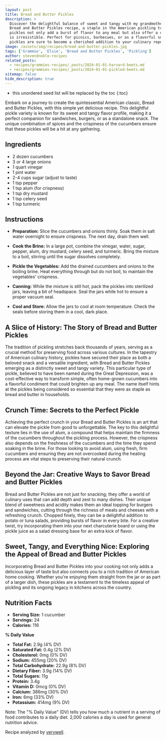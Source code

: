 ```yaml
---
layout: post
title: Bread and Butter Pickles
description: >
  Discover the delightful balance of sweet and tangy with my grandmother Elsie's classic
  Bread and Butter Pickles recipe, a staple in the American pickling tradition. These
  pickles not only add a burst of flavor to any meal but also offer a crunchy texture that
  is irresistible. Perfect for picnics, barbecues, or as a flavorful snack, these homemade
  pickles are sure to become a cherished addition to your culinary repertoire.
image: /assets/img/recipes/bread-and-butter-pickles.jpg
tags: ['Grammie', 'Elsie', 'Bread and Butter Pickles', 'Pickling']
author: stevendnoble-recipes
related_posts:
  - recipes/grammies-recipes/_posts/2024-01-01-harvard-beets.md
  - recipes/grammies-recipes/_posts/2024-01-01-pickled-beets.md
sitemap: false
hide_description: true
---
```


* this unordered seed list will be replaced by the toc
{:toc}

Embark on a journey to create the quintessential American classic, Bread and Butter Pickles, with this simple yet delicious recipe. This delightful pickle variety is known for its sweet and tangy flavor profile, making it a perfect companion for sandwiches, burgers, or as a standalone snack. The unique combination of spices and the crispiness of the cucumbers ensure that these pickles will be a hit at any gathering.

## Ingredients

* 2 dozen cucumbers
* 3 or 4 large onions
* 1 quart vinegar
* 1 pint water
* 2-4 cups sugar (adjust to taste)
* 1 tsp pepper
* 1 tsp alum (for crispness)
* 1 tsp dry mustard
* 1 tsp celery seed
* 1 tsp turmeric

## Instructions

* **Preparation:** Slice the cucumbers and onions thinly. Soak them in salt water overnight to ensure crispness. The next day, drain them well.

* **Cook the Brine:** In a large pot, combine the vinegar, water, sugar, pepper, alum, dry mustard, celery seed, and turmeric. Bring the mixture to a boil, stirring until the sugar dissolves completely.

* **Pickle the Vegetables:** Add the drained cucumbers and onions to the boiling brine. Heat everything through but do not boil, to maintain the vegetables' crispness.

* **Canning:** While the mixture is still hot, pack the pickles into sterilized jars, leaving a bit of headspace. Seal the jars while hot to ensure a proper vacuum seal.

* **Cool and Store:** Allow the jars to cool at room temperature. Check the seals before storing them in a cool, dark place.

## A Slice of History: The Story of Bread and Butter Pickles

The tradition of pickling stretches back thousands of years, serving as a crucial method for preserving food across various cultures. In the tapestry of American culinary history, pickles have secured their place as both a beloved snack and a versatile ingredient, with Bread and Butter Pickles emerging as a distinctly sweet and tangy variety. This particular type of pickle, believed to have been named during the Great Depression, was a cost-effective way to transform simple, often home-grown cucumbers into a flavorful condiment that could brighten up any meal. The name itself hints at the pickles being considered so essential that they were as staple as bread and butter in households.

## Crunch Time: Secrets to the Perfect Pickle

Achieving the perfect crunch in your Bread and Butter Pickles is an art that can elevate the pickle from good to unforgettable. The key to this delightful texture lies in the use of alum, a compound that helps maintain the firmness of the cucumbers throughout the pickling process. However, the crispness also depends on the freshness of the cucumbers and the time they spend soaking in the brine. For those looking to avoid alum, using fresh, firm cucumbers and ensuring they are not overcooked during the heating process are vital steps to preserving their natural crunch.

## Beyond the Jar: Creative Ways to Savor Bread and Butter Pickles

Bread and Butter Pickles are not just for snacking; they offer a world of culinary uses that can add depth and zest to many dishes. Their unique blend of sweetness and acidity makes them an ideal topping for burgers and sandwiches, cutting through the richness of meats and cheeses with a refreshing crunch. Chopped finely, they can be a delightful addition to potato or tuna salads, providing bursts of flavor in every bite. For a creative twist, try incorporating them into your next charcuterie board or using the pickle juice as a salad dressing base for an extra kick of flavor.

## Sweet, Tangy, and Everything Nice: Exploring the Appeal of Bread and Butter Pickles

Incorporating Bread and Butter Pickles into your cooking not only adds a delicious layer of taste but also connects you to a rich tradition of American home cooking. Whether you're enjoying them straight from the jar or as part of a larger dish, these pickles are a testament to the timeless appeal of pickling and its ongoing legacy in kitchens across the country.

## Nutrition Facts

* **Serving Size:** 1 cucumber
* **Servings:** 24
* **Calories:** 116

**% Daily Value**

* **Total Fat:** 2.9g (4% DV)
* **Saturated Fat:** 0.4g (2% DV)
* **Cholesterol:** 0mg (0% DV)
* **Sodium:** 455mg (20% DV)
* **Total Carbohydrate:** 22.9g (8% DV)
* **Dietary Fiber:** 3.9g (14% DV)
* **Total Sugars:** 11g
* **Protein:** 3.4g
* **Vitamin D:** 0mcg (0% DV)
* **Calcium:** 386mg (30% DV)
* **Iron:** 6mg (33% DV)
* **Potassium:** 414mg (9% DV)

Note: The "% Daily Value" (DV) tells you how much a nutrient in a serving of food contributes to a daily diet. 2,000 calories a day is used for general nutrition advice.

Recipe analyzed by <a href="https://www.verywellfit.com/recipe-nutrition-analyzer-4157076" target="_blank">verywell</a>.

<script type="application/ld+json">
{
  "@context": "http://schema.org",
  "@type": "Recipe",
  "name": "Bread and Butter Pickles",
  "image": "bread-and-butter-pickles.jpg",
  "author": {
    "@type": "Person",
    "name": "Steven D Noble"
  },
  "description": "A simple and delicious recipe for classic Bread and Butter Pickles, known for their sweet and tangy flavor. Perfect as a snack or to accompany your favorite dishes.",
  "prepTime": "PT8H",
  "cookTime": "PT15M",
  "totalTime": "PT8H15M",
  "recipeYield": "24 servings",
  "recipeIngredient": [
    "2 dozen cucumbers",
    "3 or 4 large onions",
    "1 quart vinegar",
    "1 pint water",
    "2-4 cups sugar",
    "1 tsp pepper",
    "1 tsp alum",
    "1 tsp dry mustard",
    "1 tsp celery seed",
    "1 tsp turmeric"
  ],
  "recipeInstructions": [
    {
      "@type": "HowToStep",
      "text": "Soak sliced cucumbers and onions in salt water overnight; drain."
    },
    {
      "@type": "HowToStep",
      "text": "Boil together vinegar, water, sugar, pepper, alum, dry mustard, celery seed, and turmeric."
    },
    {
      "@type": "HowToStep",
      "text": "Drop cucumbers and onions in the brine and heat through."
    },
    {
      "@type": "HowToStep",
      "text": "Can and seal the jars while hot."
    }
  ],
  "nutrition": {
    "@type": "NutritionInformation",
    "calories": "116 calories",
    "fatContent": "2.9g",
    "saturatedFatContent": "0.4g",
    "cholesterolContent": "0mg",
    "sodiumContent": "455mg",
    "carbohydrateContent": "22.9g",
    "fiberContent": "3.9g",
    "sugarContent": "11g",
    "proteinContent": "3.4g"
  }
}
</script>
